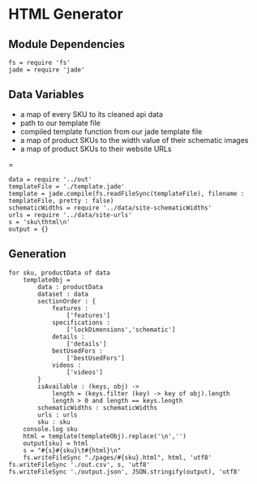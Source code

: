 # HTML Generator

## Module Dependencies

	fs = require 'fs'
	jade = require 'jade'

## Data Variables

* a map of every SKU to its cleaned api data
* path to our template file
* compiled template function from our jade template file
* a map of product SKUs to the width value of their schematic images
* a map of product SKUs to their website URLs

=

	data = require '../out'
	templateFile = './template.jade'
	template = jade.compile(fs.readFileSync(templateFile), filename : templateFile, pretty : false)
	schematicWidths = require '../data/site-schematicWidths'
	urls = require '../data/site-urls'
	s = 'sku\thtml\n'
	output = {}

## Generation

	for sku, productData of data
		templateObj = 
			data : productData
			dataset : data
			sectionOrder : {
				features :
					['features']
				specifications :
					['lockDimensions','schematic']
				details :
					['details']
				bestUsedFors :
					['bestUsedFors']
				videos :
					['videos']
			}
			isAvailable : (keys, obj) ->
				length = (keys.filter (key) -> key of obj).length
				length > 0 and length == keys.length
			schematicWidths : schematicWidths
			urls : urls
			sku : sku
		console.log sku
		html = template(templateObj).replace('\n','')
		output[sku] = html
		s = "#{s}#{sku}\t#{html}\n"
		fs.writeFileSync "./pages/#{sku}.html", html, 'utf8'
	fs.writeFileSync './out.csv', s, 'utf8'
	fs.writeFileSync './output.json', JSON.stringify(output), 'utf8'

